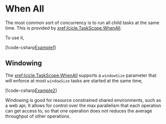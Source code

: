 # When All

The most common sort of concurrency is
to run all child tasks at the same
time. This is provided by <xref:Icicle.TaskScope.WhenAll>.

To use it,

[!code-csharp[Example1](../../Icicle.Tests/Examples/WhenAll.cs#Example1)]

## Windowing

The <xref:Icicle.TaskScope.WhenAll> supports a `windowSize` parameter
that will enforce at most `windowSize` tasks are started at
the same time,

[!code-csharp[Example2](../../Icicle.Tests/Examples/WhenAll.cs#Example2)]

Windowing is good for resource constrained shared environments,
such as a web api; It allows for control over the max
parallelism that each operation can get access to, so that
one operation does not reduces the average throughput of other
operations.
